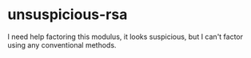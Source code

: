 # unsuspicious-rsa
I need help factoring this modulus, it looks suspicious, but I can't factor using any conventional methods.